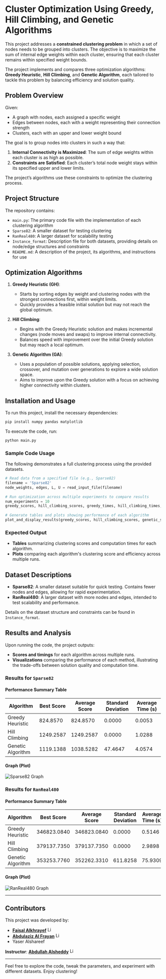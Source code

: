 # Cluster Optimization Using Greedy, Hill Climbing, and Genetic Algorithms
 
This project addresses a **constrained clustering problem** in which a set of nodes needs to be grouped into clusters. The objective is to maximize the sum of internal edge weights within each cluster, ensuring that each cluster remains within specified weight bounds.
 
The project implements and compares three optimization algorithms: **Greedy Heuristic**, **Hill Climbing**, and **Genetic Algorithm**, each tailored to tackle this problem by balancing efficiency and solution quality.
 
## Problem Overview
 
Given:
- A graph with nodes, each assigned a specific weight
- Edges between nodes, each with a weight representing their connection strength
- Clusters, each with an upper and lower weight bound
 
The goal is to group nodes into clusters in such a way that:
1. **Internal Connectivity is Maximized**: The sum of edge weights within each cluster is as high as possible.
2. **Constraints are Satisfied**: Each cluster’s total node weight stays within its specified upper and lower limits.
 
The project’s algorithms use these constraints to optimize the clustering process.
 
## Project Structure
 
The repository contains:
- `main.py`: The primary code file with the implementation of each clustering algorithm
- `Sparse82`: A smaller dataset for testing clustering
- `RanReal480`: A larger dataset for scalability testing
- `Instance_format`: Description file for both datasets, providing details on node/edge structures and constraints
- `README.md`: A description of the project, its algorithms, and instructions for use
 
## Optimization Algorithms
 
1. **Greedy Heuristic (GH)**:
   - Starts by sorting edges by weight and clustering nodes with the strongest connections first, within weight limits.
   - Quickly provides a feasible initial solution but may not reach the global optimum.
 
2. **Hill Climbing**:
   - Begins with the Greedy Heuristic solution and makes incremental changes (node moves and swaps) to improve internal connectivity.
   - Balances speed with improvement over the initial Greedy solution but may reach a local optimum.
 
3. **Genetic Algorithm (GA)**:
   - Uses a population of possible solutions, applying selection, crossover, and mutation over generations to explore a wide solution space.
   - Aims to improve upon the Greedy solution with a focus on achieving higher connectivity within clusters.
 
## Installation and Usage
 
To run this project, install the necessary dependencies:
```bash
pip install numpy pandas matplotlib
```
 
To execute the code, run:
```bash
python main.py
```
 
### Sample Code Usage
 
The following demonstrates a full clustering process using the provided datasets.
 
```python
# Read data from a specified file (e.g., Sparse82)
filename = 'Sparse82'
node_weights, edges, L, U = read_input_file(filename)
 
# Run optimization across multiple experiments to compare results
num_experiments = 10
greedy_scores, hill_climbing_scores, greedy_times, hill_climbing_times, genetic_scores, genetic_times = run_optimization(node_weights, edges, L, U, num_experiments)
 
# Generate tables and plots showing performance of each algorithm
plot_and_display_results(greedy_scores, hill_climbing_scores, genetic_scores, greedy_times, hill_climbing_times, genetic_times)
```
 
### Expected Output
 
- **Tables** summarizing clustering scores and computation times for each algorithm.
- **Plots** comparing each algorithm's clustering score and efficiency across multiple runs.
 
## Dataset Descriptions
 
- **Sparse82**: A smaller dataset suitable for quick testing. Contains fewer nodes and edges, allowing for rapid experimentation.
- **RanReal480**: A larger dataset with more nodes and edges, intended to test scalability and performance.
 
Details on the dataset structure and constraints can be found in `Instance_format`.
 
## Results and Analysis
 
Upon running the code, the project outputs:
- **Scores and timings** for each algorithm across multiple runs.
- **Visualizations** comparing the performance of each method, illustrating the trade-offs between solution quality and computation time.
 
### Results for `Sparse82`
 
#### Performance Summary Table
 
| Algorithm         | Best Score  | Average Score | Standard Deviation | Average Time (s) |
|-------------------|-------------|---------------|---------------------|-------------------|
| Greedy Heuristic  | 824.8570    | 824.8570      | 0.0000             | 0.0053           |
| Hill Climbing     | 1249.2587   | 1249.2587     | 0.0000             | 1.0288           |
| Genetic Algorithm | 1119.1388   | 1038.5282     | 47.4647            | 4.0574           |
 
#### Graph (Plot)
![Sparse82 Graph](https://github.com/user-attachments/assets/097b29a8-e5f0-4399-a083-d3f22c3e4fbd)

### Results for `RanReal480`
 
#### Performance Summary Table
 
| Algorithm         | Best Score     | Average Score | Standard Deviation | Average Time (s) |
|-------------------|----------------|---------------|---------------------|-------------------|
| Greedy Heuristic  | 346823.0840    | 346823.0840   | 0.0000             | 0.5146           |
| Hill Climbing     | 379137.7350    | 379137.7350   | 0.0000             | 2.9898           |
| Genetic Algorithm | 353253.7760    | 352262.3310   | 611.8258           | 75.9309          |
 
#### Graph (Plot)
![RanReal480 Graph](https://github.com/user-attachments/assets/03078d42-745f-4107-8207-d71822cb7589)

---
 
## Contributors

This project was developed by:
- **[Faisal Alkhrayef](https://www.linkedin.com/in/fkhrayef/)** <img src="https://cdn-icons-png.flaticon.com/512/174/174857.png" width="16" alt="LinkedIn Logo">
- **[Abdulaziz Al Frayan](https://www.linkedin.com/in/aziizdev/)** <img src="https://cdn-icons-png.flaticon.com/512/174/174857.png" width="16" alt="LinkedIn Logo">
- Yaser Alshareef

**Instructor**: **[Abdullah Alsheddy](https://www.linkedin.com/in/abdullah-alsheddy/)** <img src="https://cdn-icons-png.flaticon.com/512/174/174857.png" width="16" alt="LinkedIn Logo">

---
 
Feel free to explore the code, tweak the parameters, and experiment with different datasets. Enjoy clustering!
